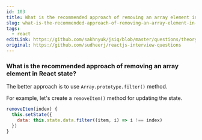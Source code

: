 ```yaml
---
id: 103
title: What is the recommended approach of removing an array element in React state?
slug: what-is-the-recommended-approach-of-removing-an-array-element-in-react-state
tags:
  - react
editLink: https://github.com/sakhnyuk/jsiq/blob/master/questions/theory/react/103.md
original: https://github.com/sudheerj/reactjs-interview-questions
---
```


### What is the recommended approach of removing an array element in React state?

The better approach is to use `Array.prototype.filter()` method.

For example, let's create a `removeItem()` method for updating the state.

```javascript
removeItem(index) {
  this.setState({
    data: this.state.data.filter((item, i) => i !== index)
  })
}
```